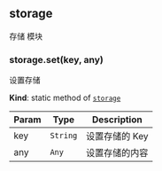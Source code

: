 <a name="module_storage"></a>

## storage
存储 模块

<a name="module_storage.set"></a>

### storage.set(key, any)
设置存储

**Kind**: static method of [<code>storage</code>](#module_storage)  

| Param | Type | Description |
| --- | --- | --- |
| key | <code>String</code> | 设置存储的 Key |
| any | <code>Any</code> | 设置存储的内容 |

